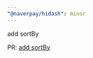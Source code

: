 ```yaml
---
"@naverpay/hidash": minor
---
```


add sortBy

PR: [add sortBy](https://github.com/NaverPayDev/hidash/pull/282)
